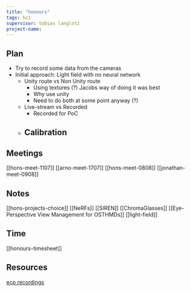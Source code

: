 ```yaml
---
title: "honours"
tags: hci
supervisor: tobias langlotz
project-name:
---
```


## Plan
- Try to record some data from the cameras
- Initial approach: Light field with no neural network
	- Unity route vs Non Unity route
		- Using textures (?) Jacobs way of doing it was best
		- Why use unity
		- Need to do both at some point anyway (?)
	- Live-stream vs Recorded
		- Recorded for PoC
	- Calibration
		- 

## Meetings
[[hons-meet-1107]]
[[arno-meet-1707]]
[[hons-meet-0808]]
[[jonathan-meet-0908]]

## Notes
[[hons-projects-choice]]
[[NeRFs]]
[[SIREN]]
[[ChromaGlasses]]
[[Eye-Perspective View Management for OSTHMDs]]
[[light-field]]

## Time
[[honours-timesheet]]

## Resources
[ecp recordings](https://apc01.safelinks.protection.outlook.com/?url=https%3A%2F%2Falumni-my.sharepoint.com%2F%3Af%3A%2Fr%2Fpersonal%2Fmlk633_ku_dk%2FDocuments%2FECP%2520-%2520Recordings%3Fcsf%3D1%26web%3D1%26e%3DrKH1f9&data=05%7C01%7Chugje043%40student.otago.ac.nz%7Caa0d6dd4340046d7538e08db997ef91d%7C0225efc578fe4928b1579ef24809e9ba%7C0%7C0%7C638272542898293118%7CUnknown%7CTWFpbGZsb3d8eyJWIjoiMC4wLjAwMDAiLCJQIjoiV2luMzIiLCJBTiI6Ik1haWwiLCJXVCI6Mn0%3D%7C3000%7C%7C%7C&sdata=hUPxELL1VK8qYOtHUQKN5zhvJmNg9nd38jSIPk3EK5c%3D&reserved=0)


